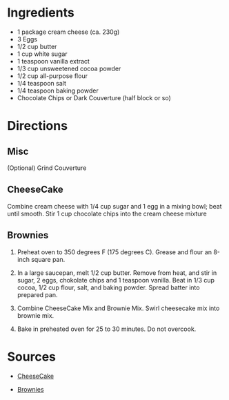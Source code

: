 # Ingredients
- 1 package cream cheese (ca. 230g)
- 3 Eggs
- 1/2 cup butter
- 1 cup white sugar
- 1 teaspoon vanilla extract
- 1/3 cup unsweetened cocoa powder
- 1/2 cup all-purpose flour
- 1/4 teaspoon salt
- 1/4 teaspoon baking powder
- Chocolate Chips or Dark Couverture (half block or so)

# Directions
## Misc
(Optional) Grind Couverture

## CheeseCake
Combine cream cheese with 1/4 cup sugar and 1 egg in a mixing bowl; beat until smooth. Stir 1 cup chocolate chips into the cream cheese mixture

## Brownies
1. Preheat oven to 350 degrees F (175 degrees C). Grease and flour an 8-inch square pan.

2. In a large saucepan, melt 1/2 cup butter. Remove from heat, and stir in sugar, 2 eggs, chokolate chips and 1 teaspoon vanilla. Beat in 1/3 cup cocoa, 1/2 cup flour, salt, and baking powder. Spread batter into prepared pan.

3. Combine CheeseCake Mix and Brownie Mix. Swirl cheesecake mix into brownie mix.

3. Bake in preheated oven for 25 to 30 minutes. Do not overcook.

# Sources
- [CheeseCake](http://allrecipes.com/recipe/54787/chunky-cheesecake-brownies/print/?recipeType=Recipe&servings=16)

- [Brownies](http://allrecipes.com/recipe/10549/best-brownies/print/?recipeType=Recipe&servings=16)
